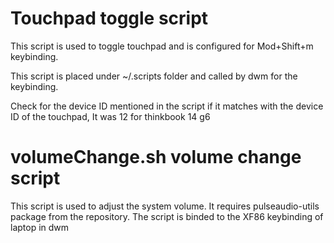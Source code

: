 # Touchpad toggle script

This script is used to toggle touchpad and is configured for Mod+Shift+m
keybinding.

This script is placed under ~/.scripts folder and called by dwm for the keybinding.

Check for the device ID mentioned in the script  if it matches with the
device ID of the touchpad, It was 12 for thinkbook 14 g6


# volumeChange.sh  volume change script

This script is used to adjust the system volume. It requires pulseaudio-utils
package from the repository. The script is binded to the XF86 keybinding
of laptop in dwm
